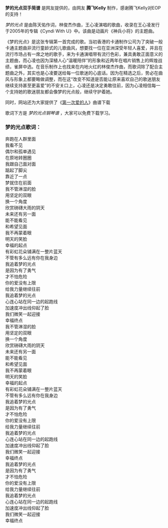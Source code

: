 

**梦的光点双手简谱** 是网友提供的，由网友 **腾飞Kelly** 制作，感谢腾飞Kelly对EOP的支持！

_梦的光点_ 是由陈天佑作词，林俊杰作曲，王心凌演唱的歌曲，收录在王心凌发行于2005年的专辑《Cyndi With
U》中。该曲是动画片《神兵小将》的主题曲。

《梦的光点》是这张专辑第一首完成的歌。当初香港的卡通制作公司为了突破一般卡通主题曲非流行童龄式的儿歌曲风，想要找一位在亚洲深受年轻人喜爱，并且在流行市场占有一席之地的歌手，来为卡通演唱带有流行色彩，兼具勇敢正面意义的主题曲，而心凌也因为深植人心“温暖陪伴”的形象和近两年在唱片销售上的辉煌战绩，雀屏中选。在音乐制作上也找来在内地火红的林俊杰作曲，而歌词除了配合主题曲之外，其实也是心凌要送给每一位歌迷的心底话。因为在精选之后，势必在曲风与形象上都要略做调整，而在这“改变不知道是否能让原来喜欢自己的歌迷朋友继续支持甚至更喜爱”的不安关口上，心凌还是决定勇敢往前，因为心凌相信每一个支持她的歌迷朋友都会像梦的光点般，继续守护着她。

同时，网站还为大家提供了《[第一次爱的人](Music-1826-第一次爱的人-王心凌.html "第一次爱的人")》曲谱下载

歌词下方是 _梦的光点钢琴谱_ ，大家可以免费下载学习。

### 梦的光点歌词：

奔跑在人群里面  
我看不见  
偶尔和孤单遇见  
在原地转圈圈  
我跟自己面对面  
踮起了脚尖  
靠近了一点  
梦就住在前面  
我不管淋湿的脸  
用坚定的双眼  
换一个角度  
欣赏磅礴大雨的阴天  
未来还有另一面  
能不能看见  
和希望见面  
我不再蒙着眼  
明天的笑脸  
幸福的起点  
有彩虹花朵铺满在一整片蓝天  
不管有多么远有你在我身边  
我追着梦的光点  
是因为有了勇气  
才不怕危险  
你的爱没有上限  
给我力量继续往前  
我追着梦的光点  
心连心站在同一边的起跑线  
加速度冲出线仰起了脸  
我们微笑一起迎接  
幸福终点  
我不管淋湿的脸  
用坚定的双眼  
换一个角度  
欣赏磅礴大雨的阴天  
未来还有另一面  
能不能看见  
和希望见面  
我不再蒙着眼  
明天的笑脸  
幸福的起点  
有彩虹花朵铺满在一整片蓝天  
不管有多么远有你在我身边  
我追着梦的光点  
是因为有了勇气  
才不怕危险  
你的爱没有上限  
给我力量继续往前  
我追着梦的光点  
心连心站在同一边的起跑线  
加速度冲出线仰起了脸  
我们微笑一起迎接  
幸福终点  
我追着梦的光点  
是因为有了勇气  
才不怕危险  
你的爱没有上限  
给我力量继续往前  
我追着梦的光点  
心连心站在同一边的起跑线  
加速度冲出线仰起了脸  
我们微笑一起迎接  
幸福终点


